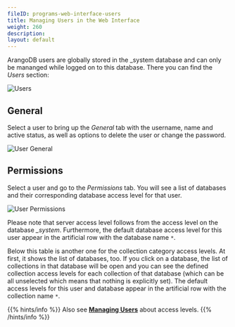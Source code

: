 ```yaml
---
fileID: programs-web-interface-users
title: Managing Users in the Web Interface
weight: 260
description: 
layout: default
---
```

ArangoDB users are globally stored in the \_system database and can only be
mananged while logged on to this database. There you can find the *Users* section:

![Users](images/users.png)

## General

Select a user to bring up the *General* tab with the username, name and active
status, as well as options to delete the user or change the password.

![User General](images/userGeneral.png)

## Permissions

Select a user and go to the *Permissions* tab. You will see a list of databases
and their corresponding database access level for that user.

![User Permissions](images/userPermissions.png)

Please note that server access level follows from the access level on
the database *\_system*. Furthermore, the default database access level
for this user appear in the artificial row with the database name `*`.

Below this table is another one for the collection category access
levels. At first, it shows the list of databases, too. If you click on a
database, the list of collections in that database will be open and you
can see the defined collection access levels for each collection of that
database (which can be all unselected which means that nothing is
explicitly set). The default access levels for this user and database
appear in the artificial row with the collection name `*`.

{{% hints/info %}}
Also see [**Managing Users**](../../administration/user-management/) about access levels.
{{% /hints/info %}}
